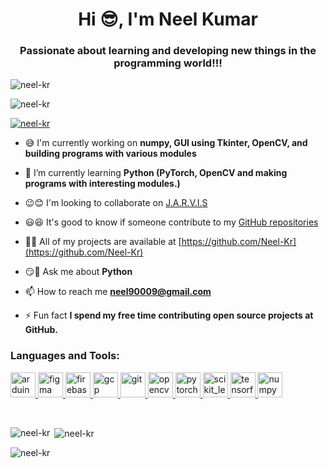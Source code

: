 <h1 align="center">Hi 😎, I'm Neel Kumar</h1>
<h3 align="center">Passionate about learning and developing new things in the programming world!!!</h3>
<p align="centre"> <img src="https://user-images.githubusercontent.com/75318831/103148098-2363dd80-4782-11eb-848e-7bfb93ddd863.png" alt="neel-kr" /> </p>
<p align="left"> <img src="https://komarev.com/ghpvc/?username=neel-kr&label=Profile%20views&color=0e75b6&style=flat" alt="neel-kr" /> </p>

<p align="left"> <a href="https://github.com/ryo-ma/github-profile-trophy"><img src="https://github-profile-trophy.vercel.app/?username=neel-kr" alt="neel-kr" /></a> </p>

- 😅 I'm currently working on **numpy, GUI using Tkinter, OpenCV, and building programs with various modules**

- 🌿 I’m currently learning **Python (PyTorch, OpenCV and making programs with interesting modules.)**

- 😉😊 I'm looking to collaborate on [J.A.R.V.I.S](https://github.com/Neel-Kr/J.A.R.V.I.S)

- 😃😆 It's good to know if someone contribute to my [GitHub repositories](https://github.com/Neel-Kr?tab=repositories)

- 👨‍💻 All of my projects are available at [https://github.com/Neel-Kr](https://github.com/Neel-Kr)

- 😏💬 Ask me about **Python**

- 📫 How to reach me **neel90009@gmail.com**

- ⚡ Fun fact **I spend my free time contributing open source projects at GitHub.**


<h3 align="left">Languages and Tools:</h3>
<p align="left"> <a href="https://www.arduino.cc/" target="_blank"> <img src="https://cdn.worldvectorlogo.com/logos/arduino-1.svg" alt="arduino" width="40" height="40"/> </a>  <a href="https://www.figma.com/" target="_blank"> <img src="https://www.vectorlogo.zone/logos/figma/figma-icon.svg" alt="figma" width="40" height="40"/> </a> <a href="https://firebase.google.com/" target="_blank"> <img src="https://www.vectorlogo.zone/logos/firebase/firebase-icon.svg" alt="firebase" width="40" height="40"/> </a> <a href="https://cloud.google.com" target="_blank"> <img src="https://www.vectorlogo.zone/logos/google_cloud/google_cloud-icon.svg" alt="gcp" width="40" height="40"/> </a> <a href="https://git-scm.com/" target="_blank"> <img src="https://www.vectorlogo.zone/logos/git-scm/git-scm-icon.svg" alt="git" width="40" height="40"/> </a>   <a href="https://opencv.org/" target="_blank"> <img src="https://www.vectorlogo.zone/logos/opencv/opencv-icon.svg" alt="opencv" width="40" height="40"/> </a>  <a href="https://pytorch.org/" target="_blank"> <img src="https://www.vectorlogo.zone/logos/pytorch/pytorch-icon.svg" alt="pytorch" width="40" height="40"/> </a> <a href="https://scikit-learn.org/" target="_blank"> <img src="https://upload.wikimedia.org/wikipedia/commons/0/05/Scikit_learn_logo_small.svg" alt="scikit_learn" width="40" height="40"/> </a> <a href="https://www.tensorflow.org" target="_blank"> <img src="https://www.vectorlogo.zone/logos/tensorflow/tensorflow-icon.svg" alt="tensorflow" width="40" height="40"/> </a> <a href="https://numpy.org/" target="_blank"> <img src="https://www.vectorlogo.zone/logos/numpy/numpy-icon.svg" alt="numpy" width="40" height="40"/> </a></p>
<br />
<p><img align="left" src="https://github-readme-stats.vercel.app/api/top-langs?username=neel-kr&show_icons=true&locale=en&layout=compact" alt="neel-kr" /></p>

<p>&nbsp;<img align="center" src="https://github-readme-stats.vercel.app/api?username=neel-kr&show_icons=true&locale=en" alt="neel-kr" /></p>

<p><img align="center" src="https://github-readme-streak-stats.herokuapp.com/?user=neel-kr&" alt="neel-kr" /></p>
